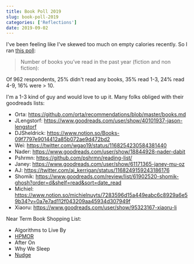 ```yaml
---
title: Book Poll 2019
slug: book-poll-2019
categories: ['Reflections']
date: 2019-09-02
---
```


I've been feeling like I've skewed too much on empty calories recently. So I ran [this poll](https://twitter.com/swyx/status/1168182079613485056):

> Number of books you’ve read in the past year (fiction and non fiction):

Of 962 respondents, 25% didn't read any books, 35% read 1-3, 24% read 4-9, 16% were > 10.

I'm a 1-3 kind of guy and would love to up it. Many folks obliged with their goodreads lists:

- Orta: https://github.com/orta/recommendations/blob/master/books.md
- JLengstorf: https://www.goodreads.com/user/show/40101937-jason-lengstorf
- DJSheldrick: https://www.notion.so/Books-09f7797e9014412a85b072ae9d472bd2
- Wei: https://twitter.com/wgao19/status/1168254230584381440
- Nader: https://www.goodreads.com/user/show/18844928-nader-dabit
- Pshrmn: https://github.com/pshrmn/reading-list/
- Janey: https://www.goodreads.com/user/show/61171365-janey-mu-oz
- AJ: https://twitter.com/aj_kerrigan/status/1168249159243186176
- Shomik: https://www.goodreads.com/review/list/61902520-shomik-ghosh?order=d&shelf=read&sort=date_read
- Michiel: https://www.notion.so/michielnuyts/7283596d15a449eabc6c8929a6e59b34?v=0a7e7ad112f043209aa45934d307949f
- Xiaoru: https://www.goodreads.com/user/show/95323167-xiaoru-li

Near Term Book Shopping List:

- Algorithms to Live By
- [HPMOR](http://hpmor.com/)
- After On
- Why We Sleep
- [Nudge](https://www.amazon.com/Nudge-Improving-Decisions-Health-Happiness/dp/014311526X)

